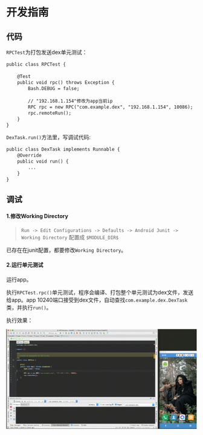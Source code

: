 # 开发指南

## 代码

`RPCTest`为打包发送dex单元测试：
```
public class RPCTest {

    @Test
    public void rpc() throws Exception {
        Bash.DEBUG = false;

        // "192.168.1.154"修改为app当前ip
        RPC rpc = new RPC("com.example.dex", "192.168.1.154", 10086);
        rpc.remoteRun();
    }
}
```

`DexTask.run()`方法里，写调试代码:
```
public class DexTask implements Runnable {
    @Override
    public void run() {
        ...
    }
}
```

## 调试

#### 1.修改Working Directory

> `Run -> Edit Configurations -> Defaults -> Android Junit -> Working Directory` 配置成 `$MODULE_DIR$`

已存在在junit配置，都要修改`Working Directory`。

#### 2.运行单元测试

运行app。

执行`RPCTest.rpc()`单元测试，程序会编译、打包整个单元测试为dex文件，发送给app。app 10240端口接受到dex文件，自动查找`com.example.dex.DexTask`类，并执行`run()`。

执行效果：

![](demo.gif)